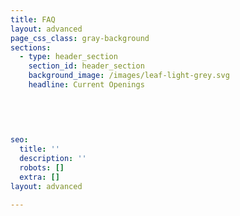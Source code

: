 ```yaml
---
title: FAQ
layout: advanced
page_css_class: gray-background
sections:
  - type: header_section
    section_id: header_section
    background_image: /images/leaf-light-grey.svg
    headline: Current Openings
        
        
      
  

seo:
  title: ''
  description: ''
  robots: []
  extra: []
layout: advanced

---
```

